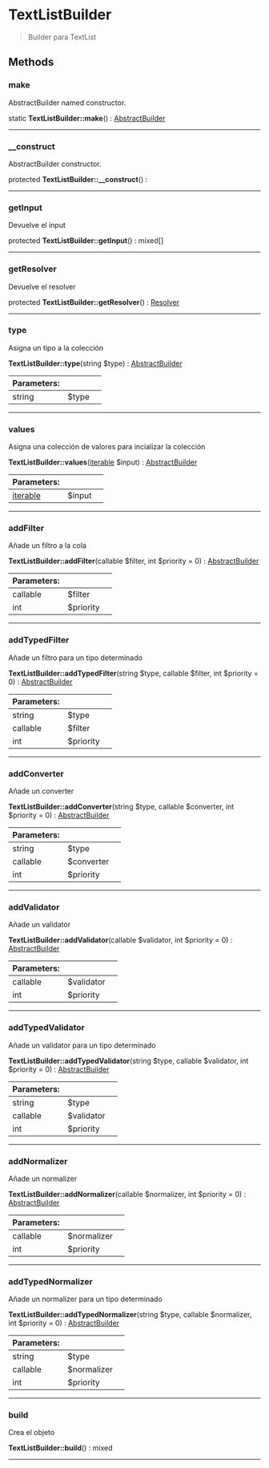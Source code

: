 
                                                                                                                                            
    
# TextListBuilder


> Builder para TextList
>
> 








## Methods

### make
AbstractBuilder named constructor.


static **TextListBuilder::make**() : [AbstractBuilder](../../../AbstractBuilder.md)



---


### __construct
AbstractBuilder constructor.


protected **TextListBuilder::__construct**() : 



---


### getInput
Devuelve el input


protected **TextListBuilder::getInput**() : mixed[]



---


### getResolver
Devuelve el resolver


protected **TextListBuilder::getResolver**() : [Resolver](../../../Resolver.md)



---


### type
Asigna un tipo a la colección


**TextListBuilder::type**(string $type) : [AbstractBuilder](../../../AbstractBuilder.md)


|Parameters: | | |
| --- | --- | --- |
|string |$type |  |

---


### values
Asigna una colección de valores para incializar la colección


**TextListBuilder::values**([iterable](../../../iterable.md) $input) : [AbstractBuilder](../../../AbstractBuilder.md)


|Parameters: | | |
| --- | --- | --- |
|[iterable](../../../iterable.md) |$input |  |

---


### addFilter
Añade un filtro a la cola


**TextListBuilder::addFilter**(callable $filter, int $priority = 0) : [AbstractBuilder](../../../AbstractBuilder.md)


|Parameters: | | |
| --- | --- | --- |
|callable |$filter |  |
|int |$priority |  |

---


### addTypedFilter
Añade un filtro para un tipo determinado


**TextListBuilder::addTypedFilter**(string $type, callable $filter, int $priority = 0) : [AbstractBuilder](../../../AbstractBuilder.md)


|Parameters: | | |
| --- | --- | --- |
|string |$type |  |
|callable |$filter |  |
|int |$priority |  |

---


### addConverter
Añade un converter


**TextListBuilder::addConverter**(string $type, callable $converter, int $priority = 0) : [AbstractBuilder](../../../AbstractBuilder.md)


|Parameters: | | |
| --- | --- | --- |
|string |$type |  |
|callable |$converter |  |
|int |$priority |  |

---


### addValidator
Añade un validator


**TextListBuilder::addValidator**(callable $validator, int $priority = 0) : [AbstractBuilder](../../../AbstractBuilder.md)


|Parameters: | | |
| --- | --- | --- |
|callable |$validator |  |
|int |$priority |  |

---


### addTypedValidator
Añade un validator para un tipo determinado


**TextListBuilder::addTypedValidator**(string $type, callable $validator, int $priority = 0) : [AbstractBuilder](../../../AbstractBuilder.md)


|Parameters: | | |
| --- | --- | --- |
|string |$type |  |
|callable |$validator |  |
|int |$priority |  |

---


### addNormalizer
Añade un normalizer


**TextListBuilder::addNormalizer**(callable $normalizer, int $priority = 0) : [AbstractBuilder](../../../AbstractBuilder.md)


|Parameters: | | |
| --- | --- | --- |
|callable |$normalizer |  |
|int |$priority |  |

---


### addTypedNormalizer
Añade un normalizer para un tipo determinado


**TextListBuilder::addTypedNormalizer**(string $type, callable $normalizer, int $priority = 0) : [AbstractBuilder](../../../AbstractBuilder.md)


|Parameters: | | |
| --- | --- | --- |
|string |$type |  |
|callable |$normalizer |  |
|int |$priority |  |

---


### build
Crea el objeto


**TextListBuilder::build**() : mixed



---


                                                                                                                                                                                                                                                                                                                                                                                                            
    
                                                                                                                                                                                                                                                                             
                